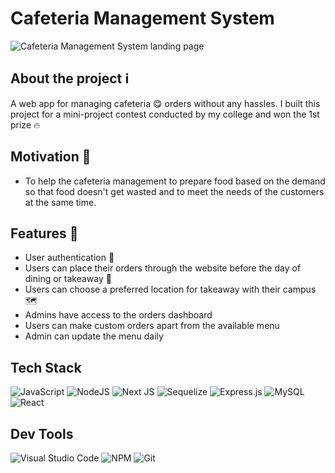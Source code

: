 # Cafeteria Management System

![Cafeteria Management System landing page](https://res.cloudinary.com/kreatr-asset-storage/image/upload/v1672065461/cafeteria_lihxkx.png)

## About the project ℹ️

A web app for managing cafeteria 😋 orders without any hassles. I built this project for a mini-project contest conducted by my college and won the 1st prize 🔥

## Motivation 💪

- To help the cafeteria management to prepare food based on the demand so that food doesn't get wasted and to meet the needs of the customers at the same time.

## Features 🎯

- User authentication 🔐
- Users can place their orders through the website before the day of dining or takeaway 🛒
- Users can choose a preferred location for takeaway with their campus 🗺️
- Admins have access to the orders dashboard
- Users can make custom orders apart from the available menu
- Admin can update the menu daily

## Tech Stack

![JavaScript](https://img.shields.io/badge/javascript-%23323330.svg?style=for-the-badge&logo=javascript&logoColor=%23F7DF1E) ![NodeJS](https://img.shields.io/badge/node.js-6DA55F?style=for-the-badge&logo=node.js&logoColor=white) ![Next JS](https://img.shields.io/badge/Next-black?style=for-the-badge&logo=next.js&logoColor=white) ![Sequelize](https://img.shields.io/badge/Sequelize-52B0E7?style=for-the-badge&logo=Sequelize&logoColor=white) ![Express.js](https://img.shields.io/badge/express.js-%23404d59.svg?style=for-the-badge&logo=express&logoColor=%2361DAFB) ![MySQL](https://img.shields.io/badge/mysql-%2300f.svg?style=for-the-badge&logo=mysql&logoColor=white) ![React](https://img.shields.io/badge/react-%2320232a.svg?style=for-the-badge&logo=react&logoColor=%2361DAFB)

## Dev Tools

![Visual Studio Code](https://img.shields.io/badge/Visual%20Studio%20Code-0078d7.svg?style=for-the-badge&logo=visual-studio-code&logoColor=white) ![NPM](https://img.shields.io/badge/NPM-%23000000.svg?style=for-the-badge&logo=npm&logoColor=white) ![Git](https://img.shields.io/badge/git-%23F05033.svg?style=for-the-badge&logo=git&logoColor=white)
